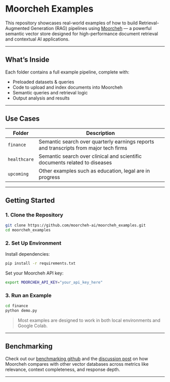 # Moorcheh Examples

This repository showcases real-world examples of how to build Retrieval-Augmented Generation (RAG) pipelines using [Moorcheh](https://github.com/mjfekri/moorcheh-python-sdk) — a powerful semantic vector store designed for high-performance document retrieval and contextual AI applications.

---

## What’s Inside

Each folder contains a full example pipeline, complete with:

- Preloaded datasets  & queries 
- Code to upload and index documents into Moorcheh
- Semantic queries and retrieval logic
- Output analysis and results

---

## Use Cases

| Folder       | Description                                                                            |
|--------------|----------------------------------------------------------------------------------------|
| `finance`    | Semantic search over quarterly earnings reports and transcripts from major tech firms |
| `healthcare` | Semantic search over clinical and scientific documents related to diseases  |
| `upcoming` | Other examples such as education, legal are in progress     |

---

## Getting Started

### 1. Clone the Repository

```bash
git clone https://github.com/moorcheh-ai/moorcheh_examples.git
cd moorcheh_examples
```

### 2. Set Up Environment

Install dependencies:

```bash
pip install -r requirements.txt
```

Set your Moorcheh API key:

```bash
export MOORCHEH_API_KEY="your_api_key_here"
```

### 3. Run an Example

```bash
cd finance
python demo.py
```

>  Most examples are designed to work in both local environments and Google Colab.

---

## Benchmarking

Check out our [benchmarking github]((https://github.com/moorcheh-ai/moorcheh-benchmarks)) and the [discussion post](https://github.com/moorcheh-ai/moorcheh-benchmarks/discussions/3) on how Moorcheh compares with other vector databases across metrics like relevance, context completeness, and response depth.

---
